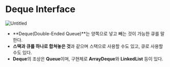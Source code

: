 # Deque Interface

![Untitled](Deque%20Interface%20f3d8914c92764ef2aa252b1dc35d31b5/Untitled.png)

- **Deque(Double-Ended Queue)**는 양쪽으로 넣고 빼는 것이 가능한 큐를 말한다.
- **스택과 큐를 하나로 합쳐놓은 것**과 같으며 스택으로 사용할 수도 있고, 큐로 사용할 수도 있다.
- **Deque**의 조상은 **Queue**이며, 구현체로 **ArrayDeque**와 **LinkedList** 등이 있다.